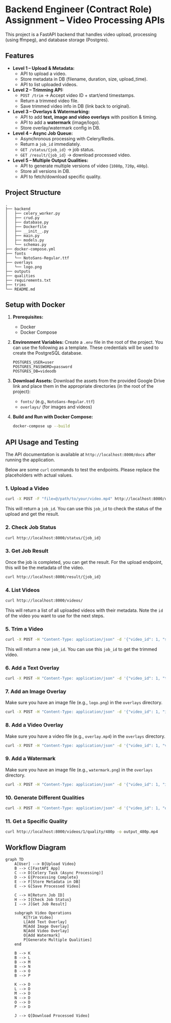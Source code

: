 # Backend Engineer (Contract Role) Assignment – Video Processing APIs

This project is a FastAPI backend that handles video upload, processing (using ffmpeg), and database storage (Postgres).

## Features

- **Level 1 – Upload & Metadata:**
    - API to upload a video.
    - Store metadata in DB (filename, duration, size, upload_time).
    - API to list uploaded videos.
- **Level 2 – Trimming API:**
    - `POST /trim` → Accept video ID + start/end timestamps.
    - Return a trimmed video file.
    - Save trimmed video info in DB (link back to original).
- **Level 3 – Overlays & Watermarking:**
    - API to add **text, image and video overlays** with position & timing.
    - API to add a **watermark** (image/logo).
    - Store overlay/watermark config in DB.
- **Level 4 – Async Job Queue:**
    - Asynchronous processing with Celery/Redis.
    - Return a `job_id` immediately.
    - `GET /status/{job_id}` → job status.
    - `GET /result/{job_id}` → download processed video.
- **Level 5 – Multiple Output Qualities:**
    - API to generate multiple versions of video (`1080p`, `720p`, `480p`).
    - Store all versions in DB.
    - API to fetch/download specific quality.

## Project Structure

```
.
├── backend
│   ├── celery_worker.py
│   ├── crud.py
│   ├── database.py
│   ├── Dockerfile
│   ├── __init__.py
│   ├── main.py
│   ├── models.py
│   └── schemas.py
├── docker-compose.yml
├── fonts
│   └── NotoSans-Regular.ttf
├── overlays
│   └── logo.png
├── outputs
├── qualities
├── requirements.txt
├── trims
└── README.md
```

## Setup with Docker

1.  **Prerequisites:**
    - Docker
    - Docker Compose

2.  **Environment Variables:**
    Create a `.env` file in the root of the project. You can use the following as a template. These credentials will be used to create the PostgreSQL database.
    ```
    POSTGRES_USER=user
    POSTGRES_PASSWORD=password
    POSTGRES_DB=videodb
    ```

3.  **Download Assets:**
    Download the assets from the provided Google Drive link and place them in the appropriate directories (in the root of the project):
    -   `fonts/` (e.g., `NotoSans-Regular.ttf`)
    -   `overlays/` (for images and videos)

4.  **Build and Run with Docker Compose:**
    ```bash
    docker-compose up --build
    ```

## API Usage and Testing

The API documentation is available at `http://localhost:8000/docs` after running the application.

Below are some `curl` commands to test the endpoints. Please replace the placeholders with actual values.

### 1. Upload a Video

```bash
curl -X POST -F "file=@/path/to/your/video.mp4" http://localhost:8000/upload/
```

This will return a `job_id`. You can use this `job_id` to check the status of the upload and get the result.

### 2. Check Job Status

```bash
curl http://localhost:8000/status/{job_id}
```

### 3. Get Job Result

Once the job is completed, you can get the result. For the upload endpoint, this will be the metadata of the video.

```bash
curl http://localhost:8000/result/{job_id}
```

### 4. List Videos

```bash
curl http://localhost:8000/videos/
```

This will return a list of all uploaded videos with their metadata. Note the `id` of the video you want to use for the next steps.

### 5. Trim a Video

```bash
curl -X POST -H "Content-Type: application/json" -d '{"video_id": 1, "start_time": 0, "end_time": 5}' http://localhost:8000/trim/
```

This will return a new `job_id`. You can use this `job_id` to get the trimmed video.

### 6. Add a Text Overlay

```bash
curl -X POST -H "Content-Type: application/json" -d '{"video_id": 1, "text": "Hello World", "x": 10, "y": 10, "start_time": 0, "end_time": 5}' http://localhost:8000/overlays/text
```

### 7. Add an Image Overlay

Make sure you have an image file (e.g., `logo.png`) in the `overlays` directory.

```bash
curl -X POST -H "Content-Type: application/json" -d '{"video_id": 1, "image_name": "logo.png", "x": 10, "y": 10, "start_time": 0, "end_time": 5}' http://localhost:8000/overlays/image
```

### 8. Add a Video Overlay

Make sure you have a video file (e.g., `overlay.mp4`) in the `overlays` directory.

```bash
curl -X POST -H "Content-Type: application/json" -d '{"video_id": 1, "video_name": "overlay.mp4", "x": 10, "y": 10, "start_time": 0, "end_time": 5}' http://localhost:8000/overlays/video
```

### 9. Add a Watermark

Make sure you have an image file (e.g., `watermark.png`) in the `overlays` directory.

```bash
curl -X POST -H "Content-Type: application/json" -d '{"video_id": 1, "image_name": "watermark.png"}' http://localhost:8000/watermark
```

### 10. Generate Different Qualities

```bash
curl -X POST -H "Content-Type: application/json" -d '{"video_id": 1, "quality": "480p"}' http://localhost:8000/quality
```

### 11. Get a Specific Quality

```bash
curl http://localhost:8000/videos/1/quality/480p -o output_480p.mp4
```

## Workflow Diagram

```mermaid
graph TD
    A[User] --> B{Upload Video}
    B --> C[FastAPI App]
    C --> D[Celery Task (Async Processing)]
    D --> E{Processing Complete}
    E --> F[Store Metadata in DB]
    E --> G[Save Processed Video]

    C --> H[Return Job ID]
    H --> I{Check Job Status}
    I --> J[Get Job Result]

    subgraph Video Operations
        K[Trim Video]
        L[Add Text Overlay]
        M[Add Image Overlay]
        N[Add Video Overlay]
        O[Add Watermark]
        P[Generate Multiple Qualities]
    end

    B --> K
    B --> L
    B --> M
    B --> N
    B --> O
    B --> P

    K --> D
    L --> D
    M --> D
    N --> D
    O --> D
    P --> D

    J --> Q[Download Processed Video]
```
